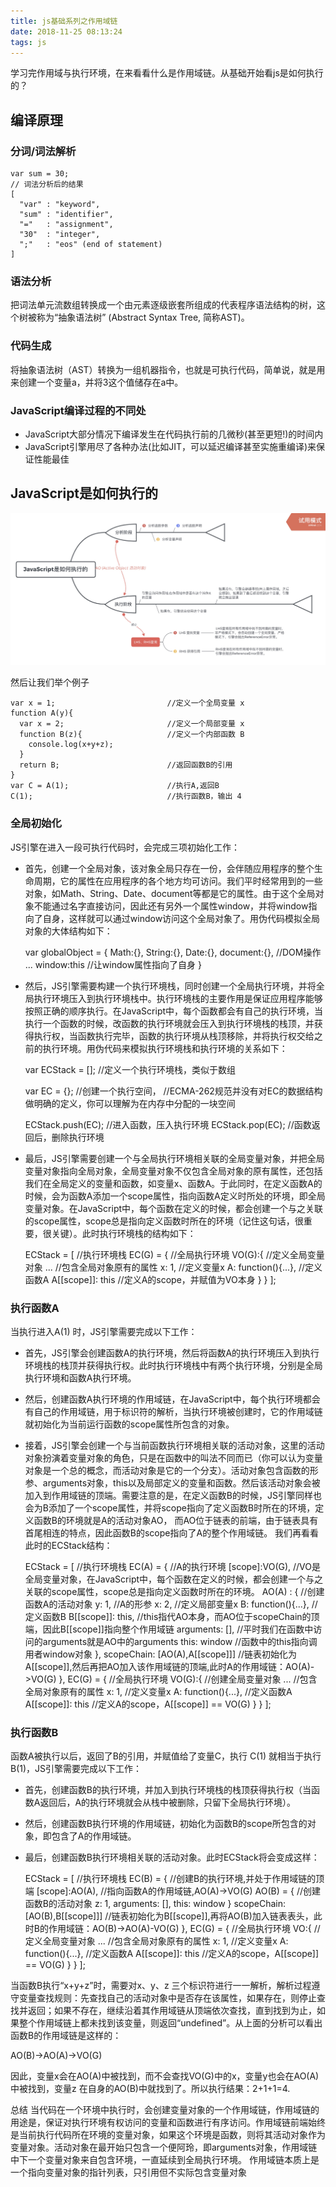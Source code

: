 ```yaml
---
title: js基础系列之作用域链
date: 2018-11-25 08:13:24
tags: js
---
```

学习完作用域与执行环境，在来看看什么是作用域链。从基础开始看js是如何执行的？

<!-- more -->

## 编译原理
### 分词/词法解析

    var sum = 30;
    // 词法分析后的结果
    [
      "var" : "keyword",
      "sum" : "identifier",
      "="   : "assignment",
      "30"  : "integer",
      ";"   : "eos" (end of statement)
    ]

### 语法分析
把词法单元流数组转换成一个由元素逐级嵌套所组成的代表程序语法结构的树，这个树被称为“抽象语法树” (Abstract Syntax Tree, 简称AST)。

### 代码生成
将抽象语法树（AST）转换为一组机器指令，也就是可执行代码，简单说，就是用来创建一个变量a，并将3这个值储存在a中。

### JavaScript编译过程的不同处

- JavaScript大部分情况下编译发生在代码执行前的几微秒(甚至更短!)的时间内
- JavaScript引擎用尽了各种办法(比如JIT，可以延迟编译甚至实施重编译)来保证性能最佳

## JavaScript是如何执行的

![1](/image/作用域链的深入理解/1.jpg) 

然后让我们举个例子

    var x = 1;                         //定义一个全局变量 x
    function A(y){
      var x = 2;                       //定义一个局部变量 x
      function B(z){                   //定义一个内部函数 B
        console.log(x+y+z);
      }
      return B;                        //返回函数B的引用
    }
    var C = A(1);                      //执行A,返回B
    C(1);                              //执行函数B，输出 4
    
### 全局初始化
JS引擎在进入一段可执行代码时，会完成三项初始化工作：
- 首先，创建一个全局对象，该对象全局只存在一份，会伴随应用程序的整个生命周期，它的属性在应用程序的各个地方均可访问。我们平时经常用到的一些对象，如Math、String、Date、document等都是它的属性。由于这个全局对象不能通过名字直接访问，因此还有另外一个属性window，并将window指向了自身，这样就可以通过window访问这个全局对象了。用伪代码模拟全局对象的大体结构如下：

    var globalObject = {
      Math:{},
      String:{},
      Date:{},
      document:{},                //DOM操作
      ...
      window:this                 //让window属性指向了自身
    }
    
- 然后，JS引擎需要构建一个执行环境栈，同时创建一个全局执行环境，并将全局执行环境压入到执行环境栈中。执行环境栈的主要作用是保证应用程序能够按照正确的顺序执行。在JavaScript中，每个函数都会有自己的执行环境，当执行一个函数的时候，改函数的执行环境就会压入到执行环境栈的栈顶，并获得执行权，当函数执行完毕，函数的执行环境从栈顶移除，并将执行权交给之前的执行环境。用伪代码来模拟执行环境栈和执行环境的关系如下：

    var ECStack = [];      //定义一个执行环境栈，类似于数组
    
    var EC = {};           //创建一个执行空间，
    //ECMA-262规范并没有对EC的数据结构做明确的定义，你可以理解为在内存中分配的一块空间
    
    ECStack.push(EC);     //进入函数，压入执行环境
    ECStack.pop(EC);      //函数返回后，删除执行环境

- 最后，JS引擎需要创建一个与全局执行环境相关联的全局变量对象，并把全局变量对象指向全局对象，全局变量对象不仅包含全局对象的原有属性，还包括我们在全局定义的变量和函数，如变量x、函数A。于此同时，在定义函数A的时候，会为函数A添加一个scope属性，指向函数A定义时所处的环境，即全局变量对象。在JavaScript中，每个函数在定义的时候，都会创建一个与之关联的scope属性，scope总是指向定义函数时所在的环境（记住这句话，很重要，很关键）。此时执行环境栈的结构如下：

    ECStack = [                              //执行环境栈
      EC(G) = {                              //全局执行环境
        VO(G):{                              //定义全局变量对象
          ...                                //包含全局对象原有的属性
          x: 1,                              //定义变量x
          A: function(){...},                //定义函数A
          A[[scope]]: this                   //定义A的scope，并赋值为VO本身
        }
      }
    ];

### 执行函数A

当执行进入A(1) 时，JS引擎需要完成以下工作：

- 首先，JS引擎会创建函数A的执行环境，然后将函数A的执行环境压入到执行环境栈的栈顶并获得执行权。此时执行环境栈中有两个执行环境，分别是全局执行环境和函数A执行环境。

- 然后，创建函数A执行环境的作用域链，在JavaScript中，每个执行环境都会有自己的作用域链，用于标识符的解析，当执行环境被创建时，它的作用域链就初始化为当前运行函数的scope属性所包含的对象。

- 接着，JS引擎会创建一个与当前函数执行环境相关联的活动对象，这里的活动对象扮演着变量对象的角色，只是在函数中的叫法不同而已（你可以认为变量对象是一个总的概念，而活动对象是它的一个分支）。活动对象包含函数的形参、arguments对象，this以及局部定义的变量和函数。然后该活动对象会被加入到作用域链的顶端。需要注意的是，在定义函数B的时候，JS引擎同样也会为B添加了一个scope属性，并将scope指向了定义函数B时所在的环境，定义函数B的环境就是A的活动对象AO， 而AO位于链表的前端，由于链表具有首尾相连的特点，因此函数B的scope指向了A的整个作用域链。 我们再看看此时的ECStack结构：


    ECStack = [                                //执行环境栈
      EC(A) = {                                //A的执行环境
        [scope]:VO(G),                         //VO是全局变量对象，在JavaScript中，每个函数在定义的时候，都会创建一个与之关联的scope属性，scope总是指向定义函数时所在的环境。
          AO(A) : {                            //创建函数A的活动对象
            y: 1,                              //A的形参
            x: 2,                              //定义局部变量x
            B: function(){...},                //定义函数B
            B[[scope]]:  this,                 //this指代AO本身，而AO位于scopeChain的顶端，因此B[[scope]]指向整个作用域链
            arguments: [],                     //平时我们在函数中访问的arguments就是AO中的arguments
            this: window                       //函数中的this指向调用者window对象
          },
          scopeChain: [AO(A),A[[scope]]]       //链表初始化为A[[scope]],然后再把AO加入该作用域链的顶端,此时A的作用域链：AO(A)->VO(G)
      },
      EC(G) = {                                //全局执行环境
        VO(G):{                                //创建全局变量对象
          ...                                  //包含全局对象原有的属性
          x: 1,                                //定义变量x
          A: function(){...},                  //定义函数A
          A[[scope]]: this                     //定义A的scope，A[[scope]] == VO(G)
        }
      }
    ];

### 执行函数B
函数A被执行以后，返回了B的引用，并赋值给了变量C，执行 C(1) 就相当于执行B(1)，JS引擎需要完成以下工作：
- 首先，创建函数B的执行环境，并加入到执行环境栈的栈顶获得执行权（当函数A返回后，A的执行环境就会从栈中被删除，只留下全局执行环境）。
- 然后，创建函数B执行环境的作用域链，初始化为函数B的scope所包含的对象，即包含了A的作用域链。
- 最后，创建函数B执行环境相关联的活动对象。此时ECStack将会变成这样：


    ECStack = [                                //执行环境栈
      EC(B) = {                                //创建B的执行环境,并处于作用域链的顶端
        [scope]:AO(A),                         //指向函数A的作用域链,AO(A)->VO(G)
        AO(B) = {                          //创建函数B的活动对象
          z: 1,
          arguments: [],
          this: window
        }
        scopeChain: [AO(B),B[[scope]]]          //链表初始化为B[[scope]],再将AO(B)加入链表表头，此时B的作用域链：AO(B)->AO(A)-VO(G)
      },
      EC(G) = {                                //全局执行环境
        VO:{                                   //定义全局变量对象
          ...                                  //包含全局对象原有的属性
          x: 1,                                //定义变量x
          A: function(){...},                  //定义函数A
          A[[scope]]: this                     //定义A的scope，A[[scope]] == VO(G)
        }
      }
    ];
    
当函数B执行“x+y+z”时，需要对x、y、z 三个标识符进行一一解析，解析过程遵守变量查找规则：先查找自己的活动对象中是否存在该属性，如果存在，则停止查找并返回；如果不存在，继续沿着其作用域链从顶端依次查找，直到找到为止，如果整个作用域链上都未找到该变量，则返回“undefined”。从上面的分析可以看出函数B的作用域链是这样的：

AO(B)->AO(A)->VO(G)

因此，变量x会在AO(A)中被找到，而不会查找VO(G)中的x，变量y也会在AO(A)中被找到，变量z 在自身的AO(B)中就找到了。所以执行结果：2+1+1=4.

总结
当代码在一个环境中执行时，会创建变量对象的一个作用域链，作用域链的用途是，保证对执行环境有权访问的变量和函数进行有序访问。作用域链前端始终是当前执行代码所在环境的变量对象，如果这个环境是函数，则将其活动对象作为变量对象。活动对象在最开始只包含一个便阿玲，即arguments对象，作用域链中下一个变量对象来自包含环境，一直延续到全局执行环境。
作用域链本质上是一个指向变量对象的指针列表，只引用但不实际包含变量对象










